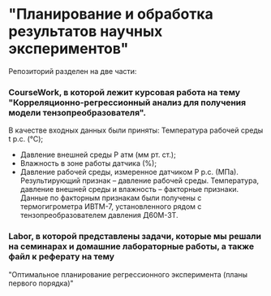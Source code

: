 # "Планирование и обработка результатов научных экспериментов"
Репозиторий разделен на две части:
### CourseWork, в которой лежит курсовая работа на тему	"Корреляционно-регрессионный анализ для получения модели тензопреобразователя". 
В качестве входных данных были приняты:
Температура рабочей среды t р.с. (°С); 
-	Давление внешней среды P атм (мм рт. ст.);
-	Влажность в зоне работы датчика (%);
-	Давление рабочей среды, измеренное датчиком P р.с. (МПа).
Результирующий признак – давление рабочей среды. Температура, давление внешней среды и влажность – факторные признаки.
Данные по факторным признакам были получены с термогигрометра ИВТМ-7, установленного рядом с тензопреобразователем давления Д60М-3Т.

### Labor, в которой представлены задачи, которые мы решали на семинарах и домашние лабораторные работы, а также файл к реферату на тему
"Оптимальное планирование регрессионного эксперимента (планы первого порядка)"

